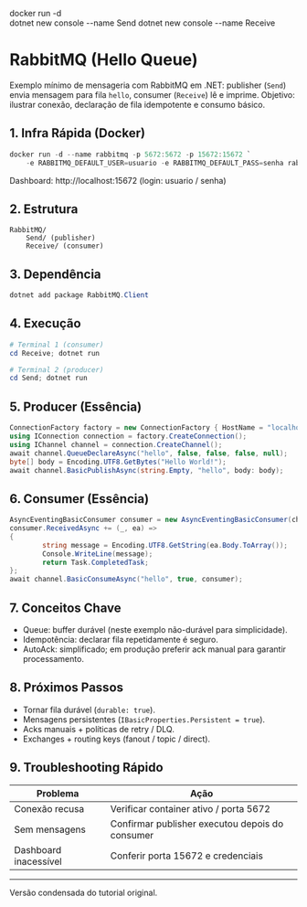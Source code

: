 docker run -d \
dotnet new console --name Send
dotnet new console --name Receive
<!-- README padronizado (versão condensada) -->
# RabbitMQ (Hello Queue)

Exemplo mínimo de mensageria com RabbitMQ em .NET: publisher (`Send`) envia mensagem para fila `hello`, consumer (`Receive`) lê e imprime. Objetivo: ilustrar conexão, declaração de fila idempotente e consumo básico.

## 1. Infra Rápida (Docker)
```powershell
docker run -d --name rabbitmq -p 5672:5672 -p 15672:15672 `
    -e RABBITMQ_DEFAULT_USER=usuario -e RABBITMQ_DEFAULT_PASS=senha rabbitmq:management
```
Dashboard: http://localhost:15672  (login: usuario / senha)

## 2. Estrutura
```
RabbitMQ/
    Send/ (publisher)
    Receive/ (consumer)
```

## 3. Dependência
```powershell
dotnet add package RabbitMQ.Client
```

## 4. Execução
```powershell
# Terminal 1 (consumer)
cd Receive; dotnet run

# Terminal 2 (producer)
cd Send; dotnet run
```

## 5. Producer (Essência)
```csharp
ConnectionFactory factory = new ConnectionFactory { HostName = "localhost" };
using IConnection connection = factory.CreateConnection();
using IChannel channel = connection.CreateChannel();
await channel.QueueDeclareAsync("hello", false, false, false, null);
byte[] body = Encoding.UTF8.GetBytes("Hello World!");
await channel.BasicPublishAsync(string.Empty, "hello", body: body);
```

## 6. Consumer (Essência)
```csharp
AsyncEventingBasicConsumer consumer = new AsyncEventingBasicConsumer(channel);
consumer.ReceivedAsync += (_, ea) =>
{
        string message = Encoding.UTF8.GetString(ea.Body.ToArray());
        Console.WriteLine(message);
        return Task.CompletedTask;
};
await channel.BasicConsumeAsync("hello", true, consumer);
```

## 7. Conceitos Chave
- Queue: buffer durável (neste exemplo não-durável para simplicidade).
- Idempotência: declarar fila repetidamente é seguro.
- AutoAck: simplificado; em produção preferir ack manual para garantir processamento.

## 8. Próximos Passos
- Tornar fila durável (`durable: true`).
- Mensagens persistentes (`IBasicProperties.Persistent = true`).
- Acks manuais + políticas de retry / DLQ.
- Exchanges + routing keys (fanout / topic / direct).

## 9. Troubleshooting Rápido
| Problema | Ação |
|----------|------|
| Conexão recusa | Verificar container ativo / porta 5672 |
| Sem mensagens | Confirmar publisher executou depois do consumer |
| Dashboard inacessível | Conferir porta 15672 e credenciais |

---
Versão condensada do tutorial original.

